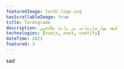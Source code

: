 ```yaml
---
featuredImage: tardi-logo.svg
hasScrollableImage: true
title: Tardigrade
description: کیف پول سازمانی بر پایه بلاک‌چین
technologies: [vuejs, nuxt, vuetify]
dateTime: 2021
featured: 3
---
```


sad
